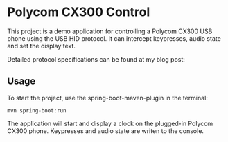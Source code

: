 # Polycom CX300 Control

This project is a demo application for controlling a Polycom CX300 USB phone using the USB HID protocol. It can intercept keypresses, audio state and set the display text. 

Detailed protocol specifications can be found at my blog post:

## Usage

To start the project, use the spring-boot-maven-plugin in the terminal:

    mvn spring-boot:run

The application will start and display a clock on the plugged-in Polycom CX300 phone. Keypresses and audio state are writen to the console.
